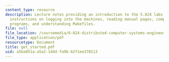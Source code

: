 ```yaml
---
content_type: resource
description: Lecture notes providing an introduction to the 5.824 labs, including
  instructions on logging into the machines, reading manual pages, compiling C/C++
  programs, and understanding Makefiles.
file: null
file_location: /coursemedia/6-824-distributed-computer-systems-engineering-spring-2006/a5ba851aa5a214ddfa9bb2f1ee378113_get_started.pdf
file_type: application/pdf
resourcetype: Document
title: get_started.pdf
uid: a5ba851a-a5a2-14dd-fa9b-b2f1ee378113
---
```

